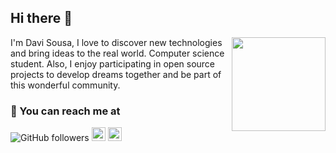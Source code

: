 ## Hi there 👋

<img align="right" src="https://www.alura.com.br/assets/api/cursos/512/react-js.png" width="150"/>

I'm Davi Sousa, I love to discover new technologies and bring ideas to the real world. Computer science student. Also, I enjoy participating in open source projects to develop dreams together and be part of this wonderful community.

### 🔎 You can reach me at

![GitHub followers](https://img.shields.io/github/followers/davigsousa?label=Seguir&style=social)
[<img src="https://img.shields.io/badge/-LinkedIn-blue?style=flat-square&logo=Linkedin&logoColor=white&link=https://www.linkedin.com/in/davigps/" height="22" title="LinkedIn" />](https://www.linkedin.com/in/davigps/) 
[<img src="https://img.shields.io/badge/-Instagram-purple?style=flat-square&logo=Instagram&logoColor=white&link=https://www.instagram.com/davi.gps" height="22" title="Instagram" />](https://www.instagram.com/davi.gps)
